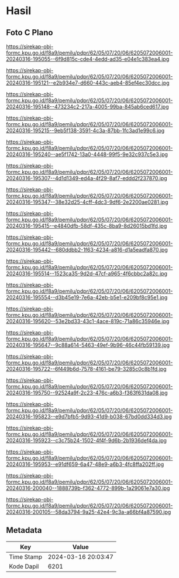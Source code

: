 # Hasil

## Foto C Plano

https://sirekap-obj-formc.kpu.go.id/f8a9/pemilu/pdpr/62/05/07/20/06/6205072006001-20240316-195055--6f9d815c-cde4-4edd-ad35-e04e1c383ea4.jpg

https://sirekap-obj-formc.kpu.go.id/f8a9/pemilu/pdpr/62/05/07/20/06/6205072006001-20240316-195121--e2b934e7-d660-443c-aeb4-85ef4ec30dcc.jpg

https://sirekap-obj-formc.kpu.go.id/f8a9/pemilu/pdpr/62/05/07/20/06/6205072006001-20240316-195148--473234c2-217a-4005-99ba-845ab6ced617.jpg

https://sirekap-obj-formc.kpu.go.id/f8a9/pemilu/pdpr/62/05/07/20/06/6205072006001-20240316-195215--9eb5f138-3591-4c3a-87bb-1fc3ad1e99c6.jpg

https://sirekap-obj-formc.kpu.go.id/f8a9/pemilu/pdpr/62/05/07/20/06/6205072006001-20240316-195240--ae5f1742-13a0-4448-99f5-9e32c937c5e3.jpg

https://sirekap-obj-formc.kpu.go.id/f8a9/pemilu/pdpr/62/05/07/20/06/6205072006001-20240316-195307--4d1d1349-ed4a-4f29-8af7-eddd2f237870.jpg

https://sirekap-obj-formc.kpu.go.id/f8a9/pemilu/pdpr/62/05/07/20/06/6205072006001-20240316-195347--38e32d25-4cff-4dc3-9df6-2e2200ae0281.jpg

https://sirekap-obj-formc.kpu.go.id/f8a9/pemilu/pdpr/62/05/07/20/06/6205072006001-20240316-195415--e4840dfb-58df-435c-8ba9-8d26015bd1fd.jpg

https://sirekap-obj-formc.kpu.go.id/f8a9/pemilu/pdpr/62/05/07/20/06/6205072006001-20240316-195442--680ddbb2-1f63-4234-a816-d1a5eadfa870.jpg

https://sirekap-obj-formc.kpu.go.id/f8a9/pemilu/pdpr/62/05/07/20/06/6205072006001-20240316-195514--1523ca35-9d2d-47cf-a965-4f6cbbc2a82c.jpg

https://sirekap-obj-formc.kpu.go.id/f8a9/pemilu/pdpr/62/05/07/20/06/6205072006001-20240316-195554--d3b45e19-7e6a-42eb-b5e1-e209bf8c95e1.jpg

https://sirekap-obj-formc.kpu.go.id/f8a9/pemilu/pdpr/62/05/07/20/06/6205072006001-20240316-195620--53e2bd33-43c1-4ace-819c-71a86c35946e.jpg

https://sirekap-obj-formc.kpu.go.id/f8a9/pemilu/pdpr/62/05/07/20/06/6205072006001-20240316-195647--9c88a614-5463-49ef-9b96-46c44fb59139.jpg

https://sirekap-obj-formc.kpu.go.id/f8a9/pemilu/pdpr/62/05/07/20/06/6205072006001-20240316-195722--6f449b6d-7578-4161-be79-3285c0c8b1fd.jpg

https://sirekap-obj-formc.kpu.go.id/f8a9/pemilu/pdpr/62/05/07/20/06/6205072006001-20240316-195750--92524a9f-2c23-476c-a6b3-f363f631da08.jpg

https://sirekap-obj-formc.kpu.go.id/f8a9/pemilu/pdpr/62/05/07/20/06/6205072006001-20240316-195823--e9d7bfb5-9d93-41d9-b038-67bd0dd334d3.jpg

https://sirekap-obj-formc.kpu.go.id/f8a9/pemilu/pdpr/62/05/07/20/06/6205072006001-20240316-195923--c3c75b24-1502-4f4f-9d6b-2b1936def4da.jpg

https://sirekap-obj-formc.kpu.go.id/f8a9/pemilu/pdpr/62/05/07/20/06/6205072006001-20240316-195953--e91df659-6a47-48e9-a6b3-4fc8ffa202ff.jpg

https://sirekap-obj-formc.kpu.go.id/f8a9/pemilu/pdpr/62/05/07/20/06/6205072006001-20240316-200040--1888739b-f362-4772-899b-1a29061e7a30.jpg

https://sirekap-obj-formc.kpu.go.id/f8a9/pemilu/pdpr/62/05/07/20/06/6205072006001-20240316-200105--58da3794-9a25-42e4-9c3a-a66bf4a87590.jpg


## Metadata

| Key        | Value               |
| ---------- | ------------------- |
| Time Stamp | 2024-03-16 20:03:47 |
| Kode Dapil | 6201                |



